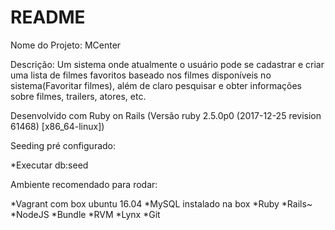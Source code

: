 # README
Nome do Projeto: MCenter

Descrição: Um sistema onde atualmente o usuário pode se cadastrar e criar uma lista de filmes favoritos baseado nos filmes disponíveis no sistema(Favoritar filmes), além de claro pesquisar e obter informações sobre filmes, trailers, atores, etc.

Desenvolvido com Ruby on Rails (Versão ruby 2.5.0p0 (2017-12-25 revision 61468) [x86_64-linux])

Seeding pré configurado:

*Executar db:seed

Ambiente recomendado para rodar:

*Vagrant com box ubuntu 16.04
*MySQL instalado na box
*Ruby
*Rails~
*NodeJS
*Bundle
*RVM
*Lynx
*Git


